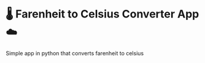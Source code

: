 # <h1> 🌡️ Farenheit to Celsius Converter App ☁️ </h1>

Simple app in python that converts farenheit to celsius
